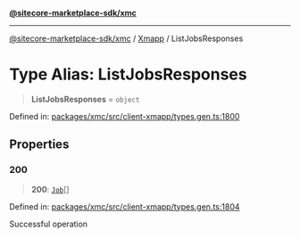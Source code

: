 [**@sitecore-marketplace-sdk/xmc**](../../../../README.md)

***

[@sitecore-marketplace-sdk/xmc](../../../../README.md) / [Xmapp](../README.md) / ListJobsResponses

# Type Alias: ListJobsResponses

> **ListJobsResponses** = `object`

Defined in: [packages/xmc/src/client-xmapp/types.gen.ts:1800](https://github.com/Sitecore/marketplace-sdk/blob/e3ec55ede335ad59ac5875d32f0d68c50e7bc899/packages/xmc/src/client-xmapp/types.gen.ts#L1800)

## Properties

### 200

> **200**: [`Job`](Job.md)[]

Defined in: [packages/xmc/src/client-xmapp/types.gen.ts:1804](https://github.com/Sitecore/marketplace-sdk/blob/e3ec55ede335ad59ac5875d32f0d68c50e7bc899/packages/xmc/src/client-xmapp/types.gen.ts#L1804)

Successful operation
